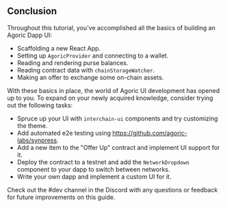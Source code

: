 ## Conclusion

Throughout this tutorial, you've accomplished all the basics of building an Agoric Dapp UI:

- Scaffolding a new React App.
- Setting up `AgoricProvider` and connecting to a wallet.
- Reading and rendering purse balances.
- Reading contract data with `chainStorageWatcher`.
- Making an offer to exchange some on-chain assets.

With these basics in place, the world of Agoric UI development has opened up to you. To expand on your
newly acquired knowledge, consider trying out the following tasks:

- Spruce up your UI with `interchain-ui` components and try customizing the theme.
- Add automated e2e testing using https://github.com/agoric-labs/synpress.
- Add a new item to the "Offer Up" contract and implement UI support for it.
- Deploy the contract to a testnet and add the `NetworkDropdown` component to your dapp to switch between networks.
- Write your own dapp and implement a custom UI for it.

Check out the #dev channel in the Discord with any questions or feedback for future improvements on this guide.
